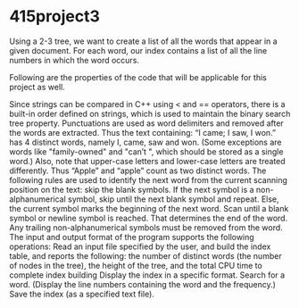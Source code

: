 # 415project3
Using a 2-3 tree, we want to create a list of all the words that appear in a given document. For each word, our index contains a list of all the
line numbers in which the word occurs.

Following are the properties of the code that will be applicable for this project as well.

Since strings can be compared in C++ using < and == operators, there is a built-in order defined on strings, which is used to maintain the binary search tree property.
Punctuations are used as word delimiters and removed after the words are extracted. Thus the text containing: “I came; I saw, I won.” has 4 distinct words, namely I, came, saw and won. (Some exceptions are words like "family-owned" and "can’t ", which should be stored as a single word.) Also, note that upper-case letters and lower-case letters are treated differently. Thus “Apple” and “apple” count as two distinct words. The following rules are used to identify the next word from the current scanning position on the text:
skip the blank symbols.
If the next symbol is a non-alphanumerical symbol, skip until the next blank symbol and repeat. Else, the current symbol marks the beginning of the next word.
Scan until a blank symbol or newline symbol is reached.  That determines the end of the word. Any trailing non-alphanumerical symbols must be removed from the word.
The input and output format of the program supports the following operations:
Read an input file specified by the user, and build the index table, and reports the following: the number of distinct words (the number of nodes in the tree), the height of the tree, and the total CPU time to complete index building
Display the index in a specific format.
Search for a word. (Display the line numbers containing the word and the frequency.)
Save the index (as a specified text file).
